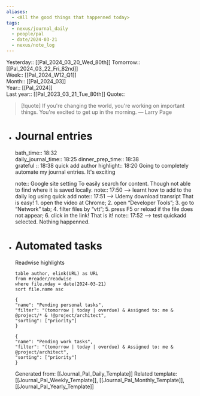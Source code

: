 ```yaml
---
aliases:
  - <All the good things that happenned today>
tags:
  - nexus/journal_daily
  - people/pal
  - date/2024-03-21
  - nexus/note_log
---
```


Yesterday:: [[Pal_2024_03_20_Wed_80th]] 
Tomorrow:: [[Pal_2024_03_22_Fri_82nd]]  
Week:: [[Pal_2024_W12_Q1]]  
Month:: [[Pal_2024_03]]  
Year::  [[Pal_2024]]  
Last year::  [[Pal_2023_03_21_Tue_80th]] 
Quote::  
> [!quote] If you're changing the world, you're working on important things. You're excited to get up in the morning.
> — Larry Page

- # Journal entries 
  bath_time:: 18:32  
  daily_journal_time:: 18:25 
  dinner_prep_time:: 18:38  
  grateful :: 18:38 quick add author
  highlight:: 18:20 Going to completely automate my journal entries. It's exciting 
  
  note:: Google site setting To easily search for content. Though not able to find where it is saved locally. 
  note:: 17:50 --> learnt how to add to the daily log using quick add 
  note:: 17:51 --> Udemy download transript  That is easy!  1. open the video at Chrome; 2. open “Developer Tools”; 3. go to “Network” tab; 4. filter files by “vtt”; 5. press F5 or reload if the file does not appear; 6. click in the link!  That is it!
  note:: 17:52 --> test quickadd selected. Nothing happenned.
- # Automated tasks 
  Readwise highlights 
  ```dataview 
  table author, elink(URL) as URL
  from #reader/readwise 
  where file.mday = date(2024-03-21)
  sort file.name asc
  ```
  
  
  ```todoist
  {
  "name": "Pending personal tasks",
  "filter": "(tomorrow | today | overdue) & Assigned to: me & @project/* & !@project/architect",
  "sorting": ["priority"]
  }
  ```
  
  ```todoist
  {
  "name": "Pending work tasks",
  "filter": "(tomorrow | today | overdue) & Assigned to: me &  @project/architect",
  "sorting": ["priority"]
  }
  ```
  
  Generated from: [[Journal_Pal_Daily_Template]]
  Related template: [[Journal_Pal_Weekly_Template]], [[Journal_Pal_Monthly_Template]], [[Journal_Pal_Yearly_Template]]